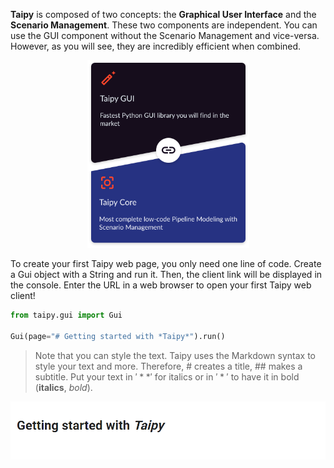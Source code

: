 **Taipy** is composed of two concepts: the **Graphical User Interface** and the **Scenario Management**. These two components are independent. You can use the GUI component without the Scenario Management and vice-versa. However, as you will see, they are incredibly efficient when combined.

<p align="center">
  <img src="/steps/images/taipy-gui-core-illustration.svg" height=300>
</p>

To create your first Taipy web page, you only need one line of code. Create a Gui object with a String and run it. Then, the client link will be displayed in the console. Enter the URL in a web browser to open your first Taipy web client!

```python
from taipy.gui import Gui

Gui(page="# Getting started with *Taipy*").run()
```

> Note that you can style the text. Taipy uses the Markdown syntax to style your text and more. Therefore, # creates a title, ## makes a subtitle. Put your text in $'**'$ for italics or in $'*'$ to have it in bold (**italics**, *bold*).

<p align="center">
  <img src="/steps/images/step_0_result.png" width=700>
</p>
